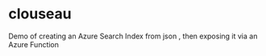 # clouseau
Demo of creating an Azure Search Index from json , then exposing it via an Azure Function

